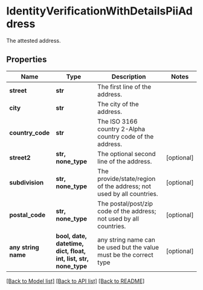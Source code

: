 # IdentityVerificationWithDetailsPiiAddress

The attested address.

## Properties
Name | Type | Description | Notes
------------ | ------------- | ------------- | -------------
**street** | **str** | The first line of the address. | 
**city** | **str** | The city of the address. | 
**country_code** | **str** | The ISO 3166 country 2-Alpha country code of the address. | 
**street2** | **str, none_type** | The optional second line of the address. | [optional] 
**subdivision** | **str, none_type** | The provide/state/region of the address; not used by all countries. | [optional] 
**postal_code** | **str, none_type** | The postal/post/zip code of the address; not used by all countries. | [optional] 
**any string name** | **bool, date, datetime, dict, float, int, list, str, none_type** | any string name can be used but the value must be the correct type | [optional]

[[Back to Model list]](../README.md#documentation-for-models) [[Back to API list]](../README.md#documentation-for-api-endpoints) [[Back to README]](../README.md)



